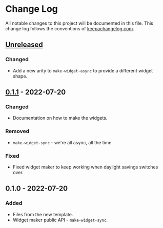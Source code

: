 # Change Log
All notable changes to this project will be documented in this file. This change log follows the conventions of [keepachangelog.com](http://keepachangelog.com/).

## [Unreleased]
### Changed
- Add a new arity to `make-widget-async` to provide a different widget shape.

## [0.1.1] - 2022-07-20
### Changed
- Documentation on how to make the widgets.

### Removed
- `make-widget-sync` - we're all async, all the time.

### Fixed
- Fixed widget maker to keep working when daylight savings switches over.

## 0.1.0 - 2022-07-20
### Added
- Files from the new template.
- Widget maker public API - `make-widget-sync`.

[Unreleased]: https://sourcehost.site/your-name/online-learning-system/compare/0.1.1...HEAD
[0.1.1]: https://sourcehost.site/your-name/online-learning-system/compare/0.1.0...0.1.1
